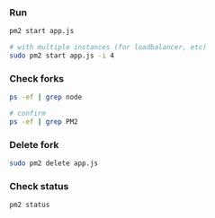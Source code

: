 ### Run

```bash
pm2 start app.js

# with multiple instances (for loadbalancer, etc)
sudo pm2 start app.js -i 4
```

### Check forks

```bash
ps -ef | grep node

# confirm
ps -ef | grep PM2
```

### Delete fork

```bash
sudo pm2 delete app.js
```

### Check status

```bash
pm2 status
```

